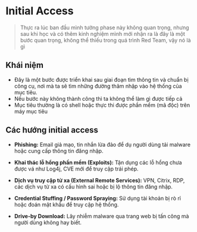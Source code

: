 # Initial Access

> Thực ra lúc ban đầu mình tưởng phase này không quan trọng, nhưng sau khi học và có thêm kinh nghiệm mình mới nhận ra là đây là một bước quan trọng, không thể thiếu trong quá trình Red Team, vậy nó là gì

## Khái niệm

- Đây là một bước được triển khai sau giai đoạn tìm thông tin và chuẩn bị công cụ, nơi mà ta sẽ tìm những đường thâm nhập vào hệ thống của mục tiêu. 
- Nếu bước này không thành công thì ta không thể làm gì được tiếp cả
- Mục tiêu thường là có shell hoặc thực thi được phần mềm (mã độc) trên máy mục tiêu

## Các hướng initial access

- **Phishing:** Email giả mạo, tin nhắn lừa đảo để dụ người dùng tải malware hoặc cung cấp thông tin đăng nhập.

- **Khai thác lỗ hổng phần mềm (Exploits):** Tận dụng các lỗ hổng chưa được vá như Log4j, CVE mới để truy cập trái phép.

- **Dịch vụ truy cập từ xa (External Remote Services):** VPN, Citrix, RDP, các dịch vụ từ xa có cấu hình sai hoặc bị lộ thông tin đăng nhập.

- **Credential Stuffing / Password Spraying:** Sử dụng tài khoản bị rò rỉ hoặc đoán mật khẩu để truy cập hệ thống.

- **Drive-by Download:** Lây nhiễm malware qua trang web bị tấn công mà người dùng không hay biết.